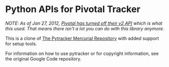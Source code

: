 Python APIs for Pivotal Tracker
===============================

*NOTE: As of Jan 27, 2012, [Pivotal has turned off their v2 API](pivotallabs.com/users/dan/blog/articles/1975-pivotal-tracker-api-v2-to-be-removed-on-jan-27) which is what this used. That means there isn't a lot you can do with this library anymore.*

This is a clone of [The Pytracker Mercurial Repository](http://code.google.com/p/pytracker/) with added support for setup tools.

For information on how to use pytracker or for copyright information, see the original Google Code repository.
